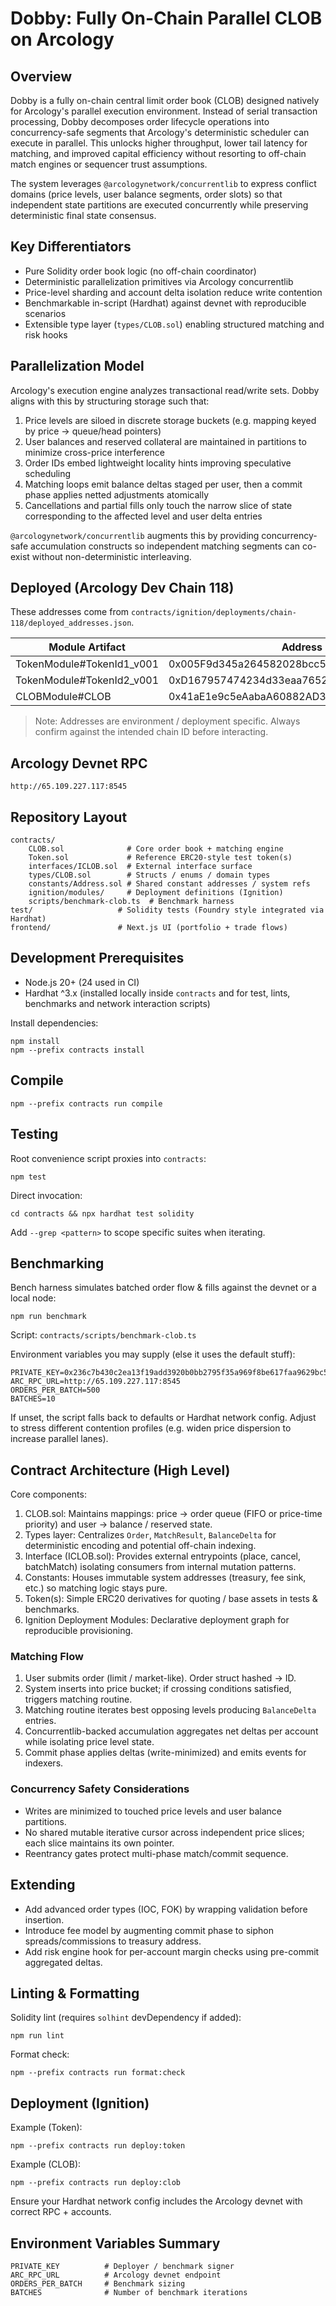 # Dobby: Fully On-Chain Parallel CLOB on Arcology

## Overview
Dobby is a fully on-chain central limit order book (CLOB) designed natively for Arcology's parallel execution environment. Instead of serial transaction processing, Dobby decomposes order lifecycle operations into concurrency-safe segments that Arcology's deterministic scheduler can execute in parallel. This unlocks higher throughput, lower tail latency for matching, and improved capital efficiency without resorting to off-chain match engines or sequencer trust assumptions.

The system leverages `@arcologynetwork/concurrentlib` to express conflict domains (price levels, user balance segments, order slots) so that independent state partitions are executed concurrently while preserving deterministic final state consensus.

## Key Differentiators
- Pure Solidity order book logic (no off-chain coordinator)
- Deterministic parallelization primitives via Arcology concurrentlib
- Price-level sharding and account delta isolation reduce write contention
- Benchmarkable in-script (Hardhat) against devnet with reproducible scenarios
- Extensible type layer (`types/CLOB.sol`) enabling structured matching and risk hooks

## Parallelization Model
Arcology's execution engine analyzes transactional read/write sets. Dobby aligns with this by structuring storage such that:

1. Price levels are siloed in discrete storage buckets (e.g. mapping keyed by price → queue/head pointers)
2. User balances and reserved collateral are maintained in partitions to minimize cross-price interference
3. Order IDs embed lightweight locality hints improving speculative scheduling
4. Matching loops emit balance deltas staged per user, then a commit phase applies netted adjustments atomically
5. Cancellations and partial fills only touch the narrow slice of state corresponding to the affected level and user delta entries

`@arcologynetwork/concurrentlib` augments this by providing concurrency-safe accumulation constructs so independent matching segments can co-exist without non-deterministic interleaving.

## Deployed (Arcology Dev Chain 118)
These addresses come from `contracts/ignition/deployments/chain-118/deployed_addresses.json`.

| Module Artifact | Address |
|-----------------|-------------------------------------------|
| TokenModule#TokenId1_v001 | 0x005F9d345a264582028bcc5ed5E1CBBEd444e9c8 |
| TokenModule#TokenId2_v001 | 0xD167957474234d33eaa76526ded297626151E1a5 |
| CLOBModule#CLOB | 0x41aE1e9c5eAabaA60882AD3729c1bd0fEeD74325 |

> Note: Addresses are environment / deployment specific. Always confirm against the intended chain ID before interacting.

## Arcology Devnet RPC
```
http://65.109.227.117:8545
```

## Repository Layout
```
contracts/
	CLOB.sol              # Core order book + matching engine
	Token.sol             # Reference ERC20-style test token(s)
	interfaces/ICLOB.sol  # External interface surface
	types/CLOB.sol        # Structs / enums / domain types
	constants/Address.sol # Shared constant addresses / system refs
	ignition/modules/     # Deployment definitions (Ignition)
	scripts/benchmark-clob.ts  # Benchmark harness
test/                   # Solidity tests (Foundry style integrated via Hardhat)
frontend/               # Next.js UI (portfolio + trade flows)
```

## Development Prerequisites
- Node.js 20+ (24 used in CI)
- Hardhat ^3.x (installed locally inside `contracts` and for test, lints, benchmarks and network interaction scripts)

Install dependencies:
```
npm install
npm --prefix contracts install
```

## Compile
```
npm --prefix contracts run compile
```

## Testing
Root convenience script proxies into `contracts`:
```
npm test
```
Direct invocation:
```
cd contracts && npx hardhat test solidity
```
Add `--grep <pattern>` to scope specific suites when iterating.

## Benchmarking
Bench harness simulates batched order flow & fills against the devnet or a local node:
```
npm run benchmark
```
Script: `contracts/scripts/benchmark-clob.ts`

Environment variables you may supply (else it uses the default stuff):
```
PRIVATE_KEY=0x236c7b430c2ea13f19add3920b0bb2795f35a969f8be617faa9629bc5f6201f1
ARC_RPC_URL=http://65.109.227.117:8545
ORDERS_PER_BATCH=500
BATCHES=10
```
If unset, the script falls back to defaults or Hardhat network config. Adjust to stress different contention profiles (e.g. widen price dispersion to increase parallel lanes).

## Contract Architecture (High Level)
Core components:
1. CLOB.sol: Maintains mappings: price → order queue (FIFO or price-time priority) and user → balance / reserved state.
2. Types layer: Centralizes `Order`, `MatchResult`, `BalanceDelta` for deterministic encoding and potential off-chain indexing.
3. Interface (ICLOB.sol): Provides external entrypoints (place, cancel, batchMatch) isolating consumers from internal mutation patterns.
4. Constants: Houses immutable system addresses (treasury, fee sink, etc.) so matching logic stays pure.
5. Token(s): Simple ERC20 derivatives for quoting / base assets in tests & benchmarks.
6. Ignition Deployment Modules: Declarative deployment graph for reproducible provisioning.

### Matching Flow
1. User submits order (limit / market-like). Order struct hashed → ID.
2. System inserts into price bucket; if crossing conditions satisfied, triggers matching routine.
3. Matching routine iterates best opposing levels producing `BalanceDelta` entries.
4. Concurrentlib-backed accumulation aggregates net deltas per account while isolating price level state.
5. Commit phase applies deltas (write-minimized) and emits events for indexers.

### Concurrency Safety Considerations
- Writes are minimized to touched price levels and user balance partitions.
- No shared mutable iterative cursor across independent price slices; each slice maintains its own pointer.
- Reentrancy gates protect multi-phase match/commit sequence.

## Extending
- Add advanced order types (IOC, FOK) by wrapping validation before insertion.
- Introduce fee model by augmenting commit phase to siphon spreads/commissions to treasury address.
- Add risk engine hook for per-account margin checks using pre-commit aggregated deltas.

## Linting & Formatting
Solidity lint (requires `solhint` devDependency if added):
```
npm run lint
```
Format check:
```
npm --prefix contracts run format:check
```

## Deployment (Ignition)
Example (Token):
```
npm --prefix contracts run deploy:token
```
Example (CLOB):
```
npm --prefix contracts run deploy:clob
```
Ensure your Hardhat network config includes the Arcology devnet with correct RPC + accounts.

## Environment Variables Summary
```
PRIVATE_KEY          # Deployer / benchmark signer
ARC_RPC_URL          # Arcology devnet endpoint
ORDERS_PER_BATCH     # Benchmark sizing
BATCHES              # Number of benchmark iterations
```